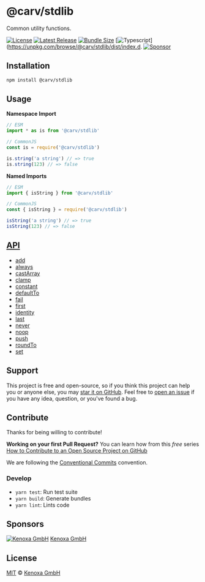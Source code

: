 # @carv/stdlib

Common utility functions.

[![License](https://flat.badgen.net/github/license/carvjs/is)](https://github.com/carvjs/stdlib/blob/main/LICENSE)
[![Latest Release](https://flat.badgen.net/npm/v/@carv/stdlib?label=release)](https://www.npmjs.com/package/@carv/stdlib)
[![Bundle Size](https://flat.badgen.net/bundlephobia/minzip/@carv/stdlib?icon=packagephobia&label&color=blue)](https://bundlephobia.com/result?p=@carv/stdlib)
[![Typescript](https://flat.badgen.net/badge/icon/included?icon=typescript&label)](https://unpkg.com/browse/@carv/stdlib/dist/index.d.
[![Sponsor](https://flat.badgen.net/badge/sponsored%20by/Kenoxa/2980b9)](https://www.kenoxa.com)

## Installation

```sh
npm install @carv/stdlib
```

## Usage

**Namespace Import**

```js
// ESM
import * as is from '@carv/stdlib'

// CommonJS
const is = require('@carv/stdlib')

is.string('a string') // => true
is.string(123) // => false
```

**Named Imports**

```js
// ESM
import { isString } from '@carv/stdlib'

// CommonJS
const { isString } = require('@carv/stdlib')

isString('a string') // => true
isString(123) // => false
```

## [API](https://github.com/carvjs/stdlib/blob/main/docs/README.md)

* [add](https://github.com/carvjs/stdlib/blob/main/docs/README.md#add)
* [always](https://github.com/carvjs/stdlib/blob/main/docs/README.md#always)
* [castArray](https://github.com/carvjs/stdlib/blob/main/docs/README.md#castarray)
* [clamp](https://github.com/carvjs/stdlib/blob/main/docs/README.md#clamp)
* [constant](https://github.com/carvjs/stdlib/blob/main/docs/README.md#constant)
* [defaultTo](https://github.com/carvjs/stdlib/blob/main/docs/README.md#defaultto)
* [fail](https://github.com/carvjs/stdlib/blob/main/docs/README.md#fail)
* [first](https://github.com/carvjs/stdlib/blob/main/docs/README.md#first)
* [identity](https://github.com/carvjs/stdlib/blob/main/docs/README.md#identity)
* [last](https://github.com/carvjs/stdlib/blob/main/docs/README.md#last)
* [never](https://github.com/carvjs/stdlib/blob/main/docs/README.md#never)
* [noop](https://github.com/carvjs/stdlib/blob/main/docs/README.md#noop)
* [push](https://github.com/carvjs/stdlib/blob/main/docs/README.md#push)
* [roundTo](https://github.com/carvjs/stdlib/blob/main/docs/README.md#roundto)
* [set](https://github.com/carvjs/stdlib/blob/main/docs/README.md#set)

## Support

This project is free and open-source, so if you think this project can help you or anyone else, you may [star it on GitHub](https://github.com/carvjs/is). Feel free to [open an issue](https://github.com/carvjs/stdlib/issues) if you have any idea, question, or you've found a bug.

## Contribute

Thanks for being willing to contribute!

**Working on your first Pull Request?** You can learn how from this _free_ series [How to Contribute to an Open Source Project on GitHub](https://egghead.io/series/how-to-contribute-to-an-open-source-project-on-github)

We are following the [Conventional Commits](https://www.conventionalcommits.org) convention.

### Develop

- `yarn test`: Run test suite
- `yarn build`: Generate bundles
- `yarn lint`: Lints code

## Sponsors

[![Kenoxa GmbH](https://images.opencollective.com/kenoxa/9c25796/logo/68.png)](https://www.kenoxa.com) [Kenoxa GmbH](https://www.kenoxa.com)

## License

[MIT](https://github.com/carvjs/stdlib/blob/main/LICENSE) © [Kenoxa GmbH](https://kenoxa.com)

